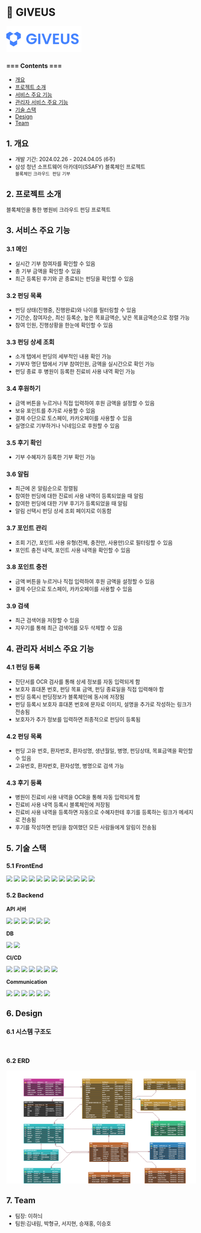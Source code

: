 # 🧩 GIVEUS

<img src="./wiki/img/img_logo.png" alt="" width=200 />

### === Contents ===

- [개요](#1-개요)
- [프로젝트 소개](#2-프로젝트-소개)
- [서비스 주요 기능](#3-서비스-주요-기능)
- [관리자 서비스 주요 기능](#4-관리자-서비스-주요-기능)
- [기술 스택](#5-기술-스택)
- [Design](#6-Design)
- [Team](#7-Team)

## 1. 개요

- 개발 기간: 2024.02.26 - 2024.04.05 (6주)
- 삼성 청년 소프트웨어 아카데미(SSAFY) 블록체인 프로젝트  
  `블록체인` `크라우드 펀딩` `기부`

## 2. 프로젝트 소개

블록체인을 통한 병원비 크라우드 펀딩 프로젝트

## 3. 서비스 주요 기능

### 3.1 메인

- 실시간 기부 참여자를 확인할 수 있음
- 총 기부 금액을 확인할 수 있음
- 최근 등록된 후기와 곧 종료되는 펀딩을 확인할 수 있음

### 3.2 펀딩 목록

- 펀딩 상태(진행중, 진행완료)와 나이를 필터링할 수 있음
- 기간순, 참여자순, 최신 등록순, 높은 목표금액순, 낮은 목표금액순으로 정렬 가능
- 참여 인원, 진행상황을 한눈에 확인할 수 있음

### 3.3 펀딩 상세 조회

- 소개 탭에서 펀딩의 세부적인 내용 확인 가능
- 기부자 명단 탭에서 기부 참여인원, 금액을 실시간으로 확인 가능
- 펀딩 종료 후 병원이 등록한 진료비 사용 내역 확인 가능

### 3.4 후원하기

- 금액 버튼을 누르거나 직접 입력하여 후원 금액을 설정할 수 있음
- 보유 포인트를 추가로 사용할 수 있음
- 결제 수단으로 토스페이, 카카오페이를 사용할 수 있음
- 실명으로 기부하거나 닉네임으로 후원할 수 있음

### 3.5 후기 확인

- 기부 수혜자가 등록한 기부 확인 가능

### 3.6 알림

- 최근에 온 알림순으로 정렬됨
- 참여한 펀딩에 대한 진료비 사용 내역이 등록되었을 때 알림
- 참여한 펀딩에 대한 기부 후기가 등록되었을 때 알림
- 알림 선택시 펀딩 상세 조회 페이지로 이동함

### 3.7 포인트 관리

- 조회 기간, 포인트 사용 유형(전체, 충전만, 사용만)으로 필터링할 수 있음
- 포인트 충전 내역, 포인트 사용 내역을 확인할 수 있음

### 3.8 포인트 충전

- 금액 버튼을 누르거나 직접 입력하여 후원 금액을 설정할 수 있음
- 결제 수단으로 토스페이, 카카오페이를 사용할 수 있음

### 3.9 검색

- 최근 검색어을 저장할 수 있음
- 지우기를 통해 최근 검색어를 모두 삭제할 수 있음

## 4. 관리자 서비스 주요 기능

### 4.1 펀딩 등록

- 진단서를 OCR 검사를 통해 상세 정보를 자동 입력되게 함
- 보호자 휴대폰 번호, 펀딩 목표 금액, 펀딩 종료일을 직접 입력해야 함
- 펀딩 등록시 펀딩정보가 블록체인에 동시에 저장됨
- 펀딩 등록시 보호자 휴대폰 번호에 문자로 이미지, 설명을 추가로 작성하는 링크가 전송됨
- 보호자가 추가 정보를 입력하면 최종적으로 펀딩이 등록됨

### 4.2 펀딩 목록

- 펀딩 고유 번호, 환자번호, 환자성명, 생년월일, 병명, 펀딩상태, 목표금액을 확인할 수 있음
- 고유번호, 환자번호, 환자성명, 병명으로 검색 가능

### 4.3 후기 등록

- 병원이 진료비 사용 내역을 OCR을 통해 자동 입력되게 함
- 진료비 사용 내역 등록시 블록체인에 저장됨
- 진료비 사용 내역을 등록하면 자동으로 수혜자한테 후기를 등록하는 링크가 메세지로 전송됨
- 후기를 작성하면 펀딩을 참여했던 모든 사람들에게 알림이 전송됨


## 5. 기술 스택

### 5.1 FrontEnd

<img src="https://img.shields.io/badge/React-61DAFB?style=for-the-badge&logo=react&logoColor=black">&nbsp;<img src="https://img.shields.io/badge/TypeScript-3178c6?style=for-the-badge&logo=TypeScript&logoColor=white">&nbsp;<img src="https://img.shields.io/badge/vite-646CFF?style=for-the-badge&logo=vite&logoColor=white">&nbsp;<img src="https://img.shields.io/badge/pwa-5A0FC8?style=for-the-badge&logo=pwa&logoColor=black">&nbsp;<img src="https://img.shields.io/badge/npm-CB3837?style=for-the-badge&logo=npm&logoColor=black">&nbsp;<img src="https://img.shields.io/badge/node.js-339933?style=for-the-badge&logo=nodedotjs&logoColor=white">&nbsp;<img src="https://img.shields.io/badge/axios-5A29E4?style=for-the-badge&logo=axios&logoColor=white">&nbsp;<img src="https://img.shields.io/badge/styledcomponents-DB7093?style=for-the-badge&logo=styledcomponents&logoColor=black">&nbsp;<img src="https://img.shields.io/badge/recoil-3578E5?style=for-the-badge&logo=recoil&logoColor=black">&nbsp;<img src="https://img.shields.io/badge/reactquery-FF4154?style=for-the-badge&logo=reactquery&logoColor=black">&nbsp;<img src="https://img.shields.io/badge/firebase-FFCA28?style=for-the-badge&logo=firebase&logoColor=black">&nbsp;<img src="https://img.shields.io/badge/web3dotjs-F16822?style=for-the-badge&logo=web3dotjs&logoColor=black">&nbsp;

### 5.2 Backend

**API 서버**

<img src="https://img.shields.io/badge/java-007396?style=for-the-badge&logo=java&logoColor=white">&nbsp;<img src="https://img.shields.io/badge/springboot-6DB33F?style=for-the-badge&logo=springboot&logoColor=white">&nbsp;<img src="https://img.shields.io/badge/springsecurity-6DB33F?style=for-the-badge&logo=springsecurity&logoColor=white">&nbsp;<img src="https://img.shields.io/badge/intellijidea-000000?style=for-the-badge&logo=intellijidea&logoColor=white">&nbsp;<img src="https://img.shields.io/badge/gradle-02303A?style=for-the-badge&logo=gradle&logoColor=white">&nbsp;<img src="https://img.shields.io/badge/Kakao-FFCD00?style=for-the-badge&logo=Kakao&logoColor=white">

**DB**

<img src="https://img.shields.io/badge/mysql-4479A1?style=for-the-badge&logo=mysql&logoColor=white">&nbsp;<img src="https://img.shields.io/badge/redis-DC382D?style=for-the-badge&logo=redis&logoColor=black">

**CI/CD**

<img src="https://img.shields.io/badge/Docker-2496ED?style=for-the-badge&logo=Docker&logoColor=white">&nbsp;<img src="https://img.shields.io/badge/Jenkins-D24939?style=for-the-badge&logo=Jenkins&logoColor=white">&nbsp;<img src="https://img.shields.io/badge/Nginx-009639?style=for-the-badge&logo=nginx&logoColor=white">&nbsp;<img src="https://img.shields.io/badge/ubuntu-E95420?style=for-the-badge&logo=ubuntu&logoColor=white">&nbsp;<img src="https://img.shields.io/badge/aws ec2-FF9900?style=for-the-badge&logo=amazonec2&logoColor=white">&nbsp;<img src="https://img.shields.io/badge/amazonrds-527FFF?style=for-the-badge&logo=amazonrds&logoColor=white">&nbsp;<img src="https://img.shields.io/badge/amazons3-1572B6?style=for-the-badge&logo=amazons3&logoColor=white">&nbsp;

**Communication**

<img src="https://img.shields.io/badge/git-F05032?style=for-the-badge&logo=git&logoColor=white">&nbsp;<img src="https://img.shields.io/badge/jira-0052CC?style=for-the-badge&logo=jirasoftware&logoColor=white">&nbsp;<img src="https://img.shields.io/badge/mattermost-0058CC?style=for-the-badge&logo=mattermost&logoColor=white">&nbsp;<img src="https://img.shields.io/badge/webex-000000?style=for-the-badge&logo=webex&logoColor=white">&nbsp;<img src="https://img.shields.io/badge/notion-000000?style=for-the-badge&logo=notion&logoColor=white">&nbsp;<img src="https://img.shields.io/badge/figma-EA4335?style=for-the-badge&logo=figma&logoColor=white">&nbsp;

## 6. Design

### 6.1 시스템 구조도

<img src="./wiki/img/아키텍처.png" alt="" />

### 6.2 ERD

<img src="./wiki/img/erd.png" alt="" />

## 7. Team

- 팀장: 이하늬
- 팀원:김내림, 박형규, 서지현, 승재홍, 이승호
